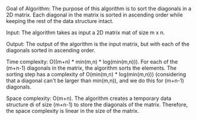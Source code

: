 Goal of Algorithm:
The purpose of this algorithm is to sort the diagonals in a 2D matrix. Each diagonal in the matrix is sorted in ascending order while keeping the rest of the data structure intact.

Input:
The algorithm takes as input a 2D matrix mat of size m x n.

Output:
The output of the algorithm is the input matrix, but with each of the diagonals sorted in ascending order.

Time complexity: O((m+n) * min(m,n) * log(min(m,n))). For each of the (m+n-1) diagonals in the matrix, the algorithm sorts the elements. The sorting step has a complexity of O(min(m,n) * log(min(m,n))) (considering that a diagonal can't be larger than min(m,n)), and we do this for (m+n-1) diagonals.

Space complexity: O(m+n). The algorithm creates a temporary data structure di of size (m+n-1) to store the diagonals of the matrix. Therefore, the space complexity is linear in the size of the matrix.

